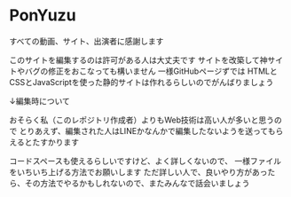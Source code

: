 # PonYuzu

すべての動画、サイト、出演者に感謝します

このサイトを編集するのは許可がある人は大丈夫です
サイトを改築して神サイトやバグの修正をおこなっても構いません
一様GitHubページずでは
HTMLとCSSとJavaScriptを使った静的サイトは作れるらしいのでがんばりましょう

↓編集時について

おそらく私（このレポジトリ作成者）よりもWeb技術は高い人が多いと思うので
とりあえず、編集された人はLINEかなんかで編集したないようを送ってもらえるとたすかります

コードスペースも使えるらしいですけど、よく詳しくないので、
一様ファイルをいちいち上げる方法でお願いします
ただ詳しい人で、良いやり方があったら、その方法でやるかもしれないので、またみんなで話会いましょう
